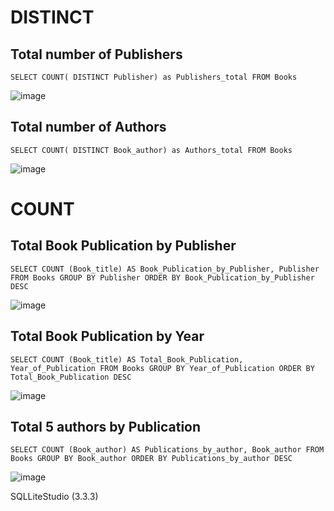 # DISTINCT

## Total number of Publishers
`SELECT COUNT( DISTINCT Publisher) as Publishers_total
FROM Books`

![image](https://user-images.githubusercontent.com/108747030/189496758-ae03cdd3-8a64-4034-beb1-0754e2ef64a9.png)

## Total number of Authors
`SELECT COUNT( DISTINCT Book_author) as Authors_total
FROM Books`

![image](https://user-images.githubusercontent.com/108747030/189496735-5f14ef5e-1074-46c5-b350-83e9728a6569.png)

# COUNT

## Total Book Publication by Publisher
`SELECT COUNT (Book_title) AS Book_Publication_by_Publisher, Publisher
FROM Books
GROUP BY Publisher
ORDER BY Book_Publication_by_Publisher DESC`

![image](https://user-images.githubusercontent.com/108747030/189496715-0b999748-3500-4951-a322-25c6d75f46eb.png)

## Total Book Publication by Year
`SELECT COUNT (Book_title) AS Total_Book_Publication, Year_of_Publication
FROM Books
GROUP BY Year_of_Publication
ORDER BY Total_Book_Publication DESC`


![image](https://user-images.githubusercontent.com/108747030/189496673-2ca63228-6118-4eee-acef-77600687b9de.png)

## Total 5 authors by Publication
`SELECT COUNT (Book_author) AS Publications_by_author, Book_author
FROM Books
GROUP BY Book_author
ORDER BY Publications_by_author DESC`

![image](https://user-images.githubusercontent.com/108747030/189496551-265ce874-c4ff-4fc5-84a0-9fb8e076696f.png)




SQLLiteStudio (3.3.3)
